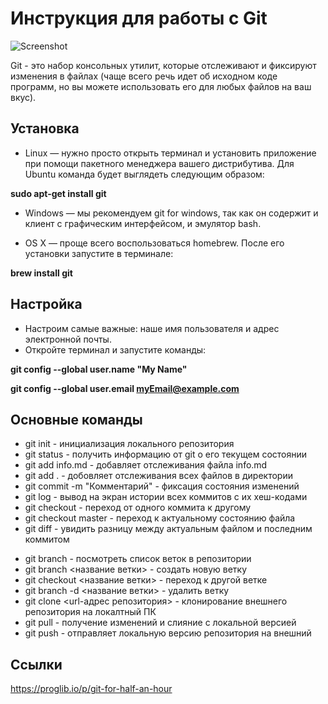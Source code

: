# Инструкция для работы с Git

![Screenshot](Screenshot_1.jpg)

Git - это набор консольных утилит, которые отслеживают и фиксируют изменения в файлах (чаще всего речь идет об исходном коде программ, но вы можете использовать его для любых файлов на ваш вкус).

## Установка
* Linux — нужно просто открыть терминал и установить приложение при помощи пакетного менеджера вашего дистрибутива. Для Ubuntu команда будет выглядеть следующим образом:

**sudo apt-get install git**

* Windows — мы рекомендуем git for windows, так как он содержит и клиент с графическим интерфейсом, и эмулятор bash.

* OS X — проще всего воспользоваться homebrew. После его установки запустите в терминале:

**brew install git**

## Настройка
* Настроим самые важные: наше имя пользователя и адрес электронной почты. 
* Откройте терминал и запустите команды:

**git config --global user.name "My Name"**

**git config --global user.email myEmail@example.com**

## Основные команды


* git init - инициализация локального репозитория
* git status - получить информацию от git о его текущем состоянии
* git add info.md - добавляет отслеживания файла info.md
* git add . - добовляет отслеживания всех файлов в директории
* git commit -m "Комментарий" - фиксация состояния изменений
* git log - вывод на экран истории всех коммитов с их хеш-кодами
* git checkout - переход от одного коммита к другому
* git checkout master - переход к актуальному состоянию файла
* git diff - увидить разницу между актуальным файлом и последним коммитом
+ git branch - посмотреть список веток в репозитории 
+ git branch <название ветки> - создать новую ветку
+ git checkout <название ветки> - переход к другой ветке 
+ git branch -d <название ветки> - удалить ветку
+ git clone <url-адрес репозитория> - клонирование внешнего репозитория на локалтный ПК
+ git pull - получение изменений и слияние с локальной версией
+ git push - отправляет локальную версию репозитория на внешний

## Ссылки

https://proglib.io/p/git-for-half-an-hour
